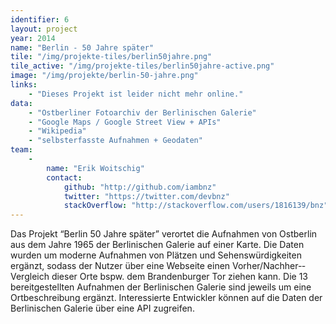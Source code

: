 ```yaml
---
identifier: 6
layout: project
year: 2014
name: "Berlin - 50 Jahre später"
tile: "/img/projekte-tiles/berlin50jahre.png"
tile_active: "/img/projekte-tiles/berlin50jahre-active.png"
image: "/img/projekte/berlin-50-jahre.png"
links:
    - "Dieses Projekt ist leider nicht mehr online."
data:
    - "Ostberliner Fotoarchiv der Berlinischen Galerie"
    - "Google Maps / Google Street View + APIs"
    - "Wikipedia"
    - "selbsterfasste Aufnahmen + Geodaten"
team:
    -
        name: "Erik Woitschig"
        contact:
            github: "http://github.com/iambnz"
            twitter: "https://twitter.com/devbnz"
            stackOverflow: "http://stackoverflow.com/users/1816139/bnz"
---
```

Das Projekt “Berlin 50 Jahre später” verortet die Aufnahmen von Ostberlin aus dem Jahre 1965 der Berlinischen Galerie auf einer Karte. Die Daten wurden um moderne Aufnahmen von Plätzen und Sehenswürdigkeiten ergänzt, sodass der Nutzer über eine Webseite einen Vorher­/Nachher-­Vergleich dieser Orte bspw. dem Brandenburger Tor ziehen kann. Die 13 bereitgestellten Aufnahmen der Berlinischen Galerie sind jeweils um eine Ortbeschreibung ergänzt. Interessierte Entwickler können auf die Daten der Berlinischen Galerie über eine API zugreifen.
